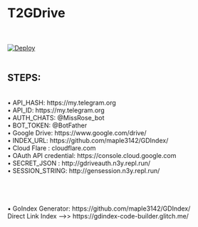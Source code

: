 # T2GDrive
</br>
</br>
<a href="https://heroku.com/deploy?template=https://github.com/Luciferleech/TGDRIVE/tree/master" rel="nofollow"><img src="https://camo.githubusercontent.com/83b0e95b38892b49184e07ad572c94c8038323fb/68747470733a2f2f7777772e6865726f6b7563646e2e636f6d2f6465706c6f792f627574746f6e2e737667" alt="Deploy" data-canonical-src="https://www.herokucdn.com/deploy/button.svg" style="max-width:100%;"></a>
</br>
</br>
<H2>STEPS:</H2>
</br>
• API_HASH: https://my.telegram.org
</br>
• API_ID: https://my.telegram.org
</br>
• AUTH_CHATS: @MissRose_bot
</br>
• BOT_TOKEN: @BotFather
</br>
• Google Drive: https://www.google.com/drive/
</br>
• INDEX_URL: https://github.com/maple3142/GDIndex/
</br>
• Cloud Flare : cloudflare.com
</br>
• OAuth API credential: https://console.cloud.google.com
</br>
• SECRET_JSON : http://gdriveauth.n3y.repl.run/
</br>
• SESSION_STRING: http://gensession.n3y.repl.run/
</br>
</br>
</br>
</br>
</br>   
▪︎ GoIndex Generator: https://github.com/maple3142/GDIndex/
  </br>
  Direct Link Index -->> https://gdindex-code-builder.glitch.me/
